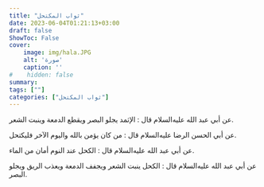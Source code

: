 ```yaml
---
title: "ثواب المكتحل"
date: 2023-06-04T01:21:13+03:00
draft: false
ShowToc: False
cover:
    image: img/hala.JPG
    alt: 'صورة'
    caption: ''
#    hidden: false
summary: 
tags: [""]
categories: ["ثواب المكتحل"]
---
```

عن أبي عبد الله عليه‌السلام قال : الإثمد يجلو البصر ويقطع الدمعة
وينبت الشعر.

عن أبي الحسن الرضا عليه‌السلام قال : من كان يؤمن بالله واليوم الآخر
فليكتحل.

عن
أبي عبد الله عليه‌السلام قال : الكحل عند النوم أمان من الماء.

عن أبي عبد الله عليه‌السلام قال :
الكحل ينبت الشعر ويجفف الدمعة ويعذب الريق ويجلو البصر.


